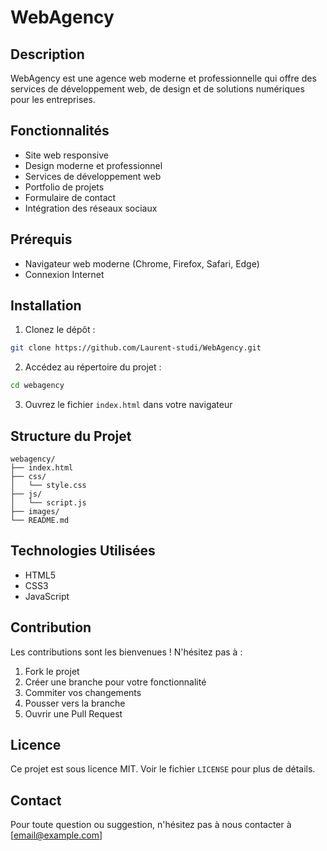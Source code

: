 # WebAgency

## Description
WebAgency est une agence web moderne et professionnelle qui offre des services de développement web, de design et de solutions numériques pour les entreprises.

## Fonctionnalités
- Site web responsive
- Design moderne et professionnel
- Services de développement web
- Portfolio de projets
- Formulaire de contact
- Intégration des réseaux sociaux

## Prérequis
- Navigateur web moderne (Chrome, Firefox, Safari, Edge)
- Connexion Internet

## Installation
1. Clonez le dépôt :
```bash
git clone https://github.com/Laurent-studi/WebAgency.git
```

2. Accédez au répertoire du projet :
```bash
cd webagency
```

3. Ouvrez le fichier `index.html` dans votre navigateur

## Structure du Projet
```
webagency/
├── index.html
├── css/
│   └── style.css
├── js/
│   └── script.js
├── images/
└── README.md
```

## Technologies Utilisées
- HTML5
- CSS3
- JavaScript


## Contribution
Les contributions sont les bienvenues ! N'hésitez pas à :
1. Fork le projet
2. Créer une branche pour votre fonctionnalité
3. Commiter vos changements
4. Pousser vers la branche
5. Ouvrir une Pull Request

## Licence
Ce projet est sous licence MIT. Voir le fichier `LICENSE` pour plus de détails.

## Contact
Pour toute question ou suggestion, n'hésitez pas à nous contacter à [email@example.com] 
